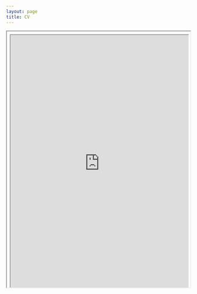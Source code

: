 ```yaml
---
layout: page
title: CV
---
```


<iframe style="width: 100%; height: 700px" class="grid-embed__iframe" srcdoc="<!DOCTYPE html>
	<head>
<style>
	html {
		overflow: hidden;
	}

	* {
		margin: 0;
		padding: 0;
		box-sizing: border-box;
 	}

 	iframe {
 		max-width: 100%;
 	}
</style>
</head>
	<body> <iframe src=&quot;https://drive.google.com/file/d/1_NlZU_VN40roupnkG2CP1821i0CndDPY/preview&quot; width=&quot;800&quot; height=&quot;700&quot; allow=&quot;autoplay&quot;></iframe></body>
</html>" title="custom code element"></iframe>

<br>